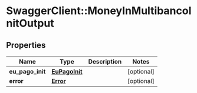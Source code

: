 # SwaggerClient::MoneyInMultibancoInitOutput

## Properties
Name | Type | Description | Notes
------------ | ------------- | ------------- | -------------
**eu_pago_init** | [**EuPagoInit**](EuPagoInit.md) |  | [optional] 
**error** | [**Error**](Error.md) |  | [optional] 


